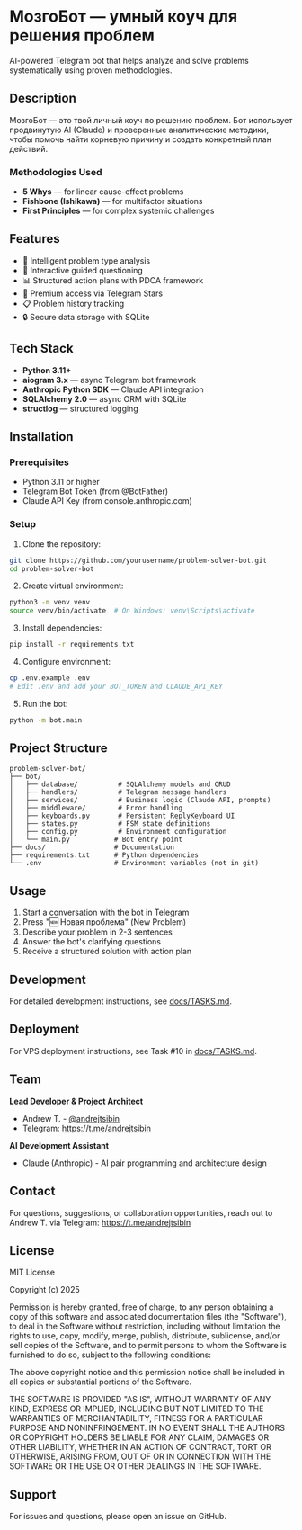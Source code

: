 # МозгоБот — умный коуч для решения проблем

AI-powered Telegram bot that helps analyze and solve problems systematically using proven methodologies.

## Description

МозгоБот — это твой личный коуч по решению проблем. Бот использует продвинутую AI (Claude) и проверенные аналитические методики, чтобы помочь найти корневую причину и создать конкретный план действий.

### Methodologies Used

- **5 Whys** — for linear cause-effect problems
- **Fishbone (Ishikawa)** — for multifactor situations
- **First Principles** — for complex systemic challenges

## Features

- 🎯 Intelligent problem type analysis
- 🤖 Interactive guided questioning
- 📊 Structured action plans with PDCA framework
- 💎 Premium access via Telegram Stars
- 📋 Problem history tracking
- 🔒 Secure data storage with SQLite

## Tech Stack

- **Python 3.11+**
- **aiogram 3.x** — async Telegram bot framework
- **Anthropic Python SDK** — Claude API integration
- **SQLAlchemy 2.0** — async ORM with SQLite
- **structlog** — structured logging

## Installation

### Prerequisites

- Python 3.11 or higher
- Telegram Bot Token (from @BotFather)
- Claude API Key (from console.anthropic.com)

### Setup

1. Clone the repository:
```bash
git clone https://github.com/yourusername/problem-solver-bot.git
cd problem-solver-bot
```

2. Create virtual environment:
```bash
python3 -m venv venv
source venv/bin/activate  # On Windows: venv\Scripts\activate
```

3. Install dependencies:
```bash
pip install -r requirements.txt
```

4. Configure environment:
```bash
cp .env.example .env
# Edit .env and add your BOT_TOKEN and CLAUDE_API_KEY
```

5. Run the bot:
```bash
python -m bot.main
```

## Project Structure

```
problem-solver-bot/
├── bot/
│   ├── database/          # SQLAlchemy models and CRUD
│   ├── handlers/          # Telegram message handlers
│   ├── services/          # Business logic (Claude API, prompts)
│   ├── middleware/        # Error handling
│   ├── keyboards.py       # Persistent ReplyKeyboard UI
│   ├── states.py          # FSM state definitions
│   ├── config.py          # Environment configuration
│   └── main.py           # Bot entry point
├── docs/                 # Documentation
├── requirements.txt      # Python dependencies
└── .env                  # Environment variables (not in git)
```

## Usage

1. Start a conversation with the bot in Telegram
2. Press "🆕 Новая проблема" (New Problem)
3. Describe your problem in 2-3 sentences
4. Answer the bot's clarifying questions
5. Receive a structured solution with action plan

## Development

For detailed development instructions, see [docs/TASKS.md](docs/TASKS.md).

## Deployment

For VPS deployment instructions, see Task #10 in [docs/TASKS.md](docs/TASKS.md).

## Team

**Lead Developer & Project Architect**
- Andrew T. - [@andrejtsibin](https://t.me/andrejtsibin)
- Telegram: https://t.me/andrejtsibin

**AI Development Assistant**
- Claude (Anthropic) - AI pair programming and architecture design

## Contact

For questions, suggestions, or collaboration opportunities, reach out to Andrew T. via Telegram: https://t.me/andrejtsibin

## License

MIT License

Copyright (c) 2025

Permission is hereby granted, free of charge, to any person obtaining a copy
of this software and associated documentation files (the "Software"), to deal
in the Software without restriction, including without limitation the rights
to use, copy, modify, merge, publish, distribute, sublicense, and/or sell
copies of the Software, and to permit persons to whom the Software is
furnished to do so, subject to the following conditions:

The above copyright notice and this permission notice shall be included in all
copies or substantial portions of the Software.

THE SOFTWARE IS PROVIDED "AS IS", WITHOUT WARRANTY OF ANY KIND, EXPRESS OR
IMPLIED, INCLUDING BUT NOT LIMITED TO THE WARRANTIES OF MERCHANTABILITY,
FITNESS FOR A PARTICULAR PURPOSE AND NONINFRINGEMENT. IN NO EVENT SHALL THE
AUTHORS OR COPYRIGHT HOLDERS BE LIABLE FOR ANY CLAIM, DAMAGES OR OTHER
LIABILITY, WHETHER IN AN ACTION OF CONTRACT, TORT OR OTHERWISE, ARISING FROM,
OUT OF OR IN CONNECTION WITH THE SOFTWARE OR THE USE OR OTHER DEALINGS IN THE
SOFTWARE.

## Support

For issues and questions, please open an issue on GitHub.
